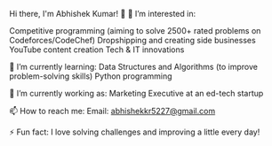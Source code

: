 Hi there, I'm Abhishek Kumar! 👋
👀 I’m interested in:

Competitive programming (aiming to solve 2500+ rated problems on Codeforces/CodeChef)
Dropshipping and creating side businesses
YouTube content creation
Tech & IT innovations

🌱 I’m currently learning:
Data Structures and Algorithms (to improve problem-solving skills)
Python programming

💼 I’m currently working as:
Marketing Executive at an ed-tech startup

📫 How to reach me:
Email: abhishekkr5227@gmail.com

⚡ Fun fact:
I love solving challenges and improving a little every day!
